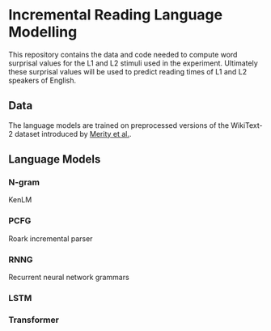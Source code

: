 # Incremental Reading Language Modelling
This repository contains the data and code needed to compute word surprisal values for the L1 and L2 stimuli used in the experiment. Ultimately these surprisal values will be used to predict reading times of L1 and L2 speakers of English.  
## Data
The language models are trained on preprocessed versions of the WikiText-2 dataset introduced by [Merity et al.](https://arxiv.org/pdf/1609.07843v1.pdf).
## Language Models

### N-gram
KenLM 

### PCFG
Roark incremental parser

### RNNG
Recurrent neural network grammars

### LSTM

### Transformer